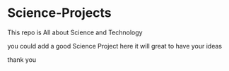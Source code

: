 # Science-Projects
This repo is All about Science and Technology



you could add a good Science Project here it will great to have your ideas




thank you
